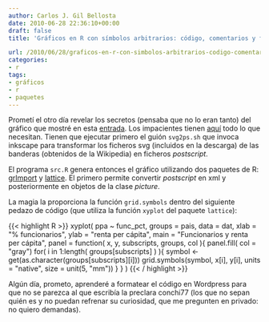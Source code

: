 ```yaml
---
author: Carlos J. Gil Bellosta
date: 2010-06-28 22:36:10+00:00
draft: false
title: 'Gráficos en R con símbolos arbitrarios: código, comentarios y fin'

url: /2010/06/28/graficos-en-r-con-simbolos-arbitrarios-codigo-comentarios-y-fin/
categories:
- r
tags:
- gráficos
- r
- paquetes
---
```


Prometí el otro día revelar los secretos (pensaba que no lo eran tanto) del gráfico que mostré en esta [entrada](http://www.datanalytics.com/2010/06/18/graficos-en-r-con-simbolos-arbitrarios/). Los impacientes tienen [aquí](/uploads/grafico_banderas.zip) todo lo que necesitan. Tienen que ejecutar primero el guión `svg2ps.sh` que invoca inkscape para transformar los ficheros svg (incluidos en la descarga) de las banderas (obtenidos de la Wikipedia) en ficheros _postscript_.

El programa `src.R` genera entonces el gráfico utilizando dos paquetes de R: [grImport](http://cran.r-project.org/web/packages/grImport/index.html) y [lattice](http://cran.r-project.org/web/packages/lattice/index.html). El primero permite convertir _postscript_ en xml y posteriormente en objetos de la clase _picture_.

La magia la proporciona la función `grid.symbols` dentro del siguiente pedazo de código (que utiliza la función `xyplot` del paquete `lattice`):

{{< highlight R >}}
xyplot( ppa ~ func_pct,
    groups = pais, data = dat,
    xlab = "% funcionarios", ylab = "renta per cápita",
    main = "Funcionarios y renta per cápita",
    panel = function( x, y, subscripts, groups, col ){
        panel.fill( col = "gray")
        for( i in 1:length( groups[subscripts] ) ){
            symbol <- get(as.character(groups[subscripts][i]))
            grid.symbols(symbol,
                x[i], y[i],
                units = "native",
                size = unit(5, "mm"))
        }
    }
)
{{< / highlight >}}

Algún día, prometo, aprenderé a formatear el código en Wordpress para que no se parezca al que escribía la preclara conchi77 (los que no sepan quién es y no puedan refrenar su curiosidad, que me pregunten en privado: no quiero demandas).
